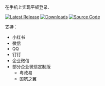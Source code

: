 在手机上实现平板登录.

[![Latest Release](https://img.shields.io/github/v/release/Xposed-Modules-Repo/com.houvven.impad?style=flat-square&logo=github&label=Release)](https://github.com/Xposed-Modules-Repo/com.houvven.impad/releases/latest)
[![Downloads](https://img.shields.io/github/downloads/Xposed-Modules-Repo/com.houvven.impad/total?style=flat-square&logo=github&label=Downloads)](https://github.com/Xposed-Modules-Repo/com.houvven.impad/releases)
[![Source Code](https://img.shields.io/badge/Source_Code-GitHub-blue?style=flat-square&logo=github)](https://github.com/Houvven/I-Am-Pad)


支持：
- 小红书
- 微信
- QQ
- 钉钉
- 企业微信
- 部分企业微信定制版
  - 粤政易
  - 国航之翼
